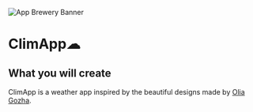 ![App Brewery Banner](https://github.com/londonappbrewery/Images/blob/master/AppBreweryBanner.png)


# ClimApp☁


## What you will create

 ClimApp is a weather app inspired by the beautiful designs made by [Olia Gozha](https://dribbble.com/shots/4663154-). 
<!--![Finished App](https://github.com/londonappbrewery/Images/blob/master/clima-demo.gif)-->





